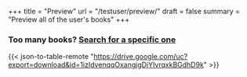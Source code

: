 
+++
title = "Preview"
url = "/testuser/preview/"
draft = false
summary = "Preview all of the user's books"
+++

### Too many books? [Search for a specific one](/testuser/search/)
{{< json-to-table-remote "https://drive.google.com/uc?export=download&id=1izIdvenqqOxangjgDjYIvrqxkBGdhD9k" >}}




